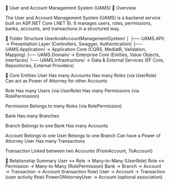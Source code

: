 🧭 User and Account Management System (UAMS)
📘 Overview

The User and Account Management System (UAMS) is a backend service built on ASP.NET Core (.NET 9).
It manages users, roles, permissions, banks, accounts, and transactions in a structured way.

📁 Folder Structure
UserAndAccountManagementSystem/
│
├── UAMS.API/              → Presentation Layer (Controllers, Swagger, Authentication)
├── UAMS.Application/      → Application Core (CQRS, MediatR, Validation, Mapping)
├── UAMS.Domain/           → Enterprise Core (Entities, Value Objects, Interfaces)
└── UAMS.Infrastructure/   → Data & External Services (EF Core, Repositories, External Providers)

🧩 Core Entities
User
Has many Accounts
Has many Roles (via UserRole)
Can act as Power of Attorney for other Accounts

Role
Has many Users (via UserRole)
Has many Permissions (via RolePermission)

Permission
Belongs to many Roles (via RolePermission)

Bank
Has many Branches

Branch
Belongs to one Bank
Has many Accounts

Account
Belongs to one User
Belongs to one Branch
Can have a Power of Attorney User
Has many Transactions

Transaction
Linked between two Accounts (FromAccount, ToAccount)

🔗 Relationship Summary
User ↔ Role → Many-to-Many (UserRole)
Role ↔ Permission → Many-to-Many (RolePermission)
Bank → Branch → Account → Transaction → Account (transaction flow)
User → Account → Transaction (user activity flow)
PowerOfAttorneyUser → Account (optional association)
